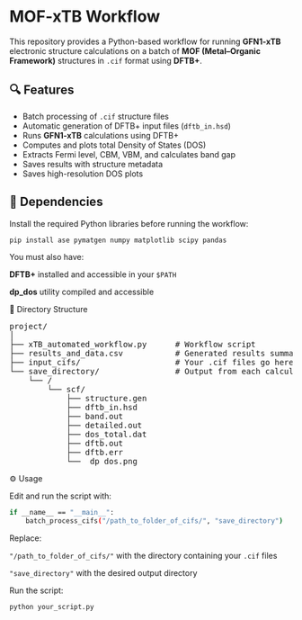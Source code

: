 # MOF-xTB Workflow

This repository provides a Python-based workflow for running **GFN1-xTB** electronic structure calculations on a batch of **MOF (Metal–Organic Framework)** structures in `.cif` format using **DFTB+**. 

## 🔍 Features

- Batch processing of `.cif` structure files
- Automatic generation of DFTB+ input files (`dftb_in.hsd`)
- Runs **GFN1-xTB** calculations using DFTB+
- Computes and plots total Density of States (DOS)
- Extracts Fermi level, CBM, VBM, and calculates band gap
- Saves results with structure metadata
- Saves high-resolution DOS plots

## 🧪 Dependencies

Install the required Python libraries before running the workflow:

```bash
pip install ase pymatgen numpy matplotlib scipy pandas
```

You must also have:

**DFTB+** installed and accessible in your `$PATH`

**dp_dos** utility compiled and accessible

📁 Directory Structure

<pre>
project/
│
├── xTB_automated_workflow.py      # Workflow script
├── results_and_data.csv           # Generated results summary
├── input_cifs/                    # Your .cif files go here
└── save_directory/                # Output from each calculation
    └── <structure_name>/
        └── scf/
            ├── structure.gen
            ├── dftb_in.hsd
            ├── band.out
            ├── detailed.out
            ├── dos_total.dat
            ├── dftb.out
            ├── dftb.err
            └── _dp_dos.png
</pre>

⚙️ Usage

Edit and run the script with:

```bash
if __name__ == "__main__":
    batch_process_cifs("/path_to_folder_of_cifs/", "save_directory")
```

Replace:

`"/path_to_folder_of_cifs/"` with the directory containing your `.cif` files

`"save_directory"` with the desired output directory

Run the script:

```bash
python your_script.py
```
